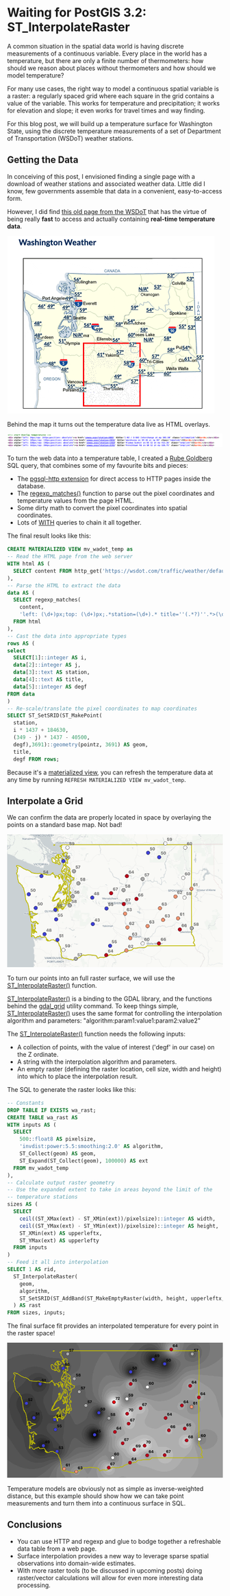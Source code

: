 # Waiting for PostGIS 3.2: ST_InterpolateRaster

A common situation in the spatial data world is having discrete measurements of a continuous variable. Every place in the world has a temperature, but there are only a finite number of thermometers: how should we reason about places without thermometers and how should we model temperature?

For many use cases, the right way to model a continuous spatial variable is a raster: a regularly spaced grid where each square in the grid contains a value of the variable. This works for temperature and precipitation; it works for elevation and slope; it even works for travel times and way finding.

For this blog post, we will build up a temperature surface for Washington State, using the discrete temperature measurements of a set of Department of Transportation (WSDoT) weather stations.

## Getting the Data

In conceiving of this post, I envisioned finding a single page with a download of weather stations and associated weather data. Little did I know, few governments assemble that data in a convenient, easy-to-access form.

However, I did find [this old page from the WSDoT](https://wsdot.com/traffic/weather/default.aspx) that has the virtue of being really **fast** to access and actually containing **real-time temperature data**.

![WSDoT Map](img/wsdot_map.png)

Behind the map it turns out the temperature data live as HTML overlays. 

![WSDoT Map](img/wsdot_html.png)

To turn the web data into a temperature table, I created a [Rube Goldberg](https://en.wikipedia.org/wiki/Rube_Goldberg_machine) SQL query, that combines some of my favourite bits and pieces:

* The [pgsql-http extension](https://github.com/pramsey/pgsql-http/) for direct access to HTTP pages inside the database.
* The [regexp_matches()](https://www.postgresql.org/docs/12/functions-string.html#FUNCTIONS-STRING-OTHER) function to parse out the pixel coordinates and temperature values from the page HTML.
* Some dirty math to convert the pixel coordinates into spatial coordinates.
* Lots of [WITH](https://www.postgresql.org/docs/13/queries-with.html) queries to chain it all together.

The final result looks like this:

```sql
CREATE MATERIALIZED VIEW mv_wadot_temp as
-- Read the HTML page from the web server
WITH html AS (
  SELECT content FROM http_get('https://wsdot.com/traffic/weather/default.aspx')
),
-- Parse the HTML to extract the data
data AS (
  SELECT regexp_matches(
    content, 
    'left: (\d+)px;top: (\d+)px;.*station=(\d+).* title=''(.*?)''.*>(\d+)&ordm;', 'gn') as data 
  FROM html
),
-- Cast the data into appropriate types
rows AS (
select 
  SELECT[1]::integer AS i, 
  data[2]::integer AS j,
  data[3]::text AS station,
  data[4]::text AS title,
  data[5]::integer AS degf
FROM data
)
-- Re-scale/translate the pixel coordinates to map coordinates
SELECT ST_SetSRID(ST_MakePoint(
  station, 
  i * 1437 + 184630, 
  (349 - j) * 1437 - 40500,
  degf),3691)::geometry(pointz, 3691) AS geom,
  title, 
  degf FROM rows;
```

Because it's a [materialized view](https://www.postgresql.org/docs/13/rules-materializedviews.html), you can refresh the temperature data at any time by running `REFRESH MATERIALIZED VIEW mv_wadot_temp`.

## Interpolate a Grid

We can confirm the data are properly located in space by overlaying the points on a standard base map. Not bad!

![WSDoT in QGIS](img/wsdot_qgis.png)

To turn our points into an full raster surface, we will use the [ST_InterpolateRaster()](http://postgis.net/docs/manual-dev/RT_ST_InterpolateRaster.html) function.

[ST_InterpolateRaster()](http://postgis.net/docs/manual-dev/RT_ST_InterpolateRaster.html) is a binding to the GDAL library, and the functions behind the [gdal_grid](https://gdal.org/programs/gdal_grid.html#interpolation-algorithms) utility command. To keep things simple, [ST_InterpolateRaster()](http://postgis.net/docs/manual-dev/RT_ST_InterpolateRaster.html) uses the same format for controlling the interpolation algorithm and parameters: "algorithm:param1:value1:param2:value2"

The [ST_InterpolateRaster()](http://postgis.net/docs/manual-dev/RT_ST_InterpolateRaster.html) function needs the following inputs:

* A collection of points, with the value of interest ('degf' in our case) on the Z ordinate.
* A string with the interpolation algorithm and parameters. 
* An empty raster (defining the raster location, cell size, width and height) into which to place the interpolation result.

The SQL to generate the raster looks like this:

```sql
-- Constants
DROP TABLE IF EXISTS wa_rast;
CREATE TABLE wa_rast AS
WITH inputs AS (
  SELECT 
    500::float8 AS pixelsize,
    'invdist:power:5.5:smoothing:2.0' AS algorithm,
    ST_Collect(geom) AS geom,
    ST_Expand(ST_Collect(geom), 100000) AS ext
  FROM mv_wadot_temp 
),
-- Calculate output raster geometry
-- Use the expanded extent to take in areas beyond the limit of the
-- temperature stations
sizes AS (
  SELECT 
    ceil((ST_XMax(ext) - ST_XMin(ext))/pixelsize)::integer AS width,
    ceil((ST_YMax(ext) - ST_YMin(ext))/pixelsize)::integer AS height,
    ST_XMin(ext) AS upperleftx,
    ST_YMax(ext) AS upperlefty
  FROM inputs
)
-- Feed it all into interpolation
SELECT 1 AS rid,
  ST_InterpolateRaster(
    geom,
    algorithm,
    ST_SetSRID(ST_AddBand(ST_MakeEmptyRaster(width, height, upperleftx, upperlefty, pixelsize), '16BSI'), ST_SRID(geom))
  ) AS rast
FROM sizes, inputs;
```

The final surface fit provides an interpolated temperature for every point in the raster space!

![Temperature Surface](img/wsdot_surface.png)

Temperature models are obviously not as simple as inverse-weighted distance, but this example should show how we can take point measurements and turn them into a continuous surface in SQL.

## Conclusions

* You can use HTTP and regexp and glue to bodge together a refreshable data table from a web page.
* Surface interpolation provides a new way to leverage sparse spatial observations into domain-wide estimates.
* With more raster tools (to be discussed in upcoming posts) doing raster/vector calculations will allow for even more interesting data processing.


